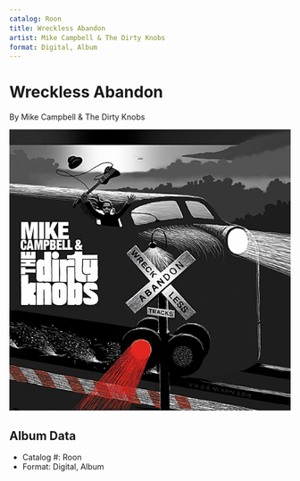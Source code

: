 ```yaml
---
catalog: Roon
title: Wreckless Abandon
artist: Mike Campbell & The Dirty Knobs
format: Digital, Album
---
```


# Wreckless Abandon

By Mike Campbell & The Dirty Knobs

![](../../assets/albumcovers/Mike_Campbell_and_The_Dirty_Knobs-Wreckless_Abandon.png)

## Album Data

- Catalog #: Roon
- Format: Digital, Album

